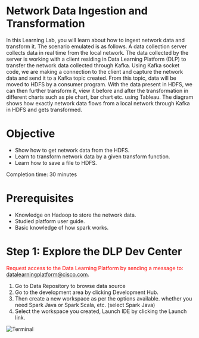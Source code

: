 # Network Data Ingestion and Transformation

In this Learning Lab, you will learn about how to ingest network data and transform it.  The scenario emulated is as follows.  A data collection server collects data in real time from the local network. The data collected by the server is working with a client residing in Data Learning Platform (DLP) to transfer the network data collected through Kafka. Using Kafka socket code, we are making a connection to the client and capture the network data and send it to a Kafka topic created. From this topic, data will be moved to HDFS by a consumer program. With the data present in HDFS, we can then further transform it, view it before and after the transformation in different charts such as pie chart, bar chart etc. using Tableau. The diagram shows how exactly network data flows from a local network through Kafka in HDFS and gets transformed.


# Objective

*	Show how to get network data from the HDFS.
*	Learn to transform network data by a given transform function.
*	Learn how to save a file to HDFS.

Completion time: 30 minutes

# Prerequisites

*	Knowledge on Hadoop to store the network data.
*	Studied platform user guide.
*	Basic knowledge of how spark works.

# Step 1: Explore the DLP Dev Center

<font color='red'>Request access to the Data Learning Platform by sending a message to:</font> [datalearningplatform@cisco.com](mailto:datalearningplatform@cisco.com).


1. Go to Data Repository to browse data source
1. Go to the development area by clicking Development Hub.
1. Then create a new workspace as per the options available. whether you need Spark Java or Spark Scala, etc. (select Spark Java)
1. Select the workspace you created, Launch IDE by clicking the Launch link.

![Terminal](/posts/files/net-data-ingest-trans/assets/images/ide1.png)
